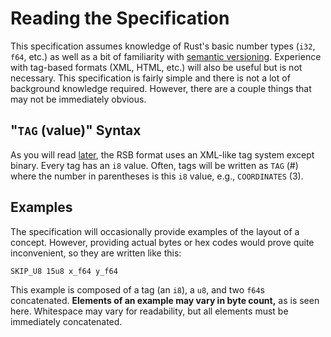 # Reading the Specification

This specification assumes knowledge of Rust's basic number types (`i32`, `f64`, etc.) as well as a bit of familiarity with [semantic versioning](https://semver.org/spec/v2.0.0.html). Experience with tag-based formats (XML, HTML, etc.) will also be useful but is not necessary. This specification is fairly simple and there is not a lot of background knowledge required. However, there are a couple things that may not be immediately obvious.

## "`TAG` (value)" Syntax

As you will read [later](tree.md), the RSB format uses an XML-like tag system except binary. Every tag has an `i8` value. Often, tags will be written as `TAG` (#) where the number in parentheses is this `i8` value, e.g., `COORDINATES` (3).

## Examples

The specification will occasionally provide examples of the layout of a concept. However, providing actual bytes or hex codes would prove quite inconvenient, so they are written like this:

```ignore
SKIP_U8 15u8 x_f64 y_f64
```

This example is composed of a tag (an `i8`), a `u8`, and two `f64`s concatenated. **Elements of an example may vary in byte count,** as is seen here. Whitespace may vary for readability, but all elements must be immediately concatenated.
